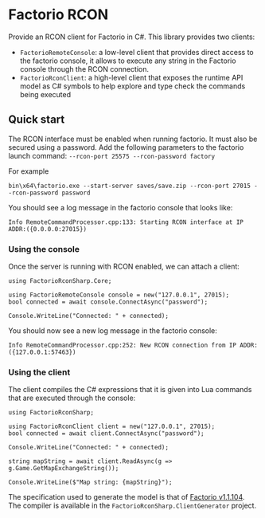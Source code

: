 # Factorio RCON

Provide an RCON client for Factorio in C#.
This library provides two clients:
- `FactorioRemoteConsole`: a low-level client that provides direct access to the factorio console, it allows to execute any string in the Factorio console through the RCON connection.
- `FactorioRconClient`: a high-level client that exposes the runtime API model as C# symbols to help explore and type check the commands being executed

## Quick start

The RCON interface must be enabled when running factorio. It must also be secured using a password.
Add the following parameters to the factorio launch command: `--rcon-port 25575 --rcon-password factory`

For example
```
bin\x64\factorio.exe --start-server saves/save.zip --rcon-port 27015 --rcon-password password
```

You should see a log message in the factorio console that looks like:

```
Info RemoteCommandProcessor.cpp:133: Starting RCON interface at IP ADDR:({0.0.0.0:27015})
```

### Using the console

Once the server is running with RCON enabled, we can attach a client:

```
using FactorioRconSharp.Core;

using FactorioRemoteConsole console = new("127.0.0.1", 27015);
bool connected = await console.ConnectAsync("password");

Console.WriteLine("Connected: " + connected);
```

You should now see a new log message in the factorio console:

```
Info RemoteCommandProcessor.cpp:252: New RCON connection from IP ADDR:({127.0.0.1:57463})
```

### Using the client

The client compiles the C# expressions that it is given into Lua commands that are executed through the console:

```
using FactorioRconSharp;

using FactorioRconClient client = new("127.0.0.1", 27015);
bool connected = await client.ConnectAsync("password");

Console.WriteLine("Connected: " + connected);

string mapString = await client.ReadAsync(g => g.Game.GetMapExchangeString());

Console.WriteLine($"Map string: {mapString}");
```

The specification used to generate the model is that of [Factorio v1.1.104](https://lua-api.factorio.com/1.1.104/runtime-api.json).
The compiler is available in the `FactorioRconSharp.ClientGenerator` project.